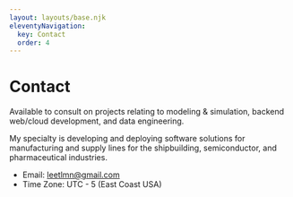 ```yaml
---
layout: layouts/base.njk
eleventyNavigation:
  key: Contact
  order: 4
---
```


# Contact

Available to consult on projects relating to modeling & simulation, backend web/cloud development, and data engineering. 

My specialty is developing and deploying software solutions for manufacturing and supply lines for the shipbuilding, semiconductor, and pharmaceutical industries.

* Email: leetlmn@gmail.com  
* Time Zone: UTC - 5 (East Coast USA)